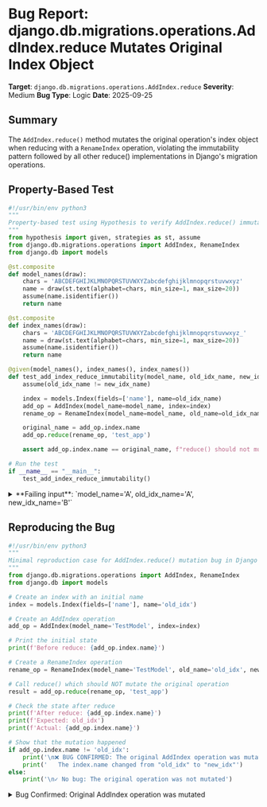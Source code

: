 # Bug Report: django.db.migrations.operations.AddIndex.reduce Mutates Original Index Object

**Target**: `django.db.migrations.operations.AddIndex.reduce`
**Severity**: Medium
**Bug Type**: Logic
**Date**: 2025-09-25

## Summary

The `AddIndex.reduce()` method mutates the original operation's index object when reducing with a `RenameIndex` operation, violating the immutability pattern followed by all other reduce() implementations in Django's migration operations.

## Property-Based Test

```python
#!/usr/bin/env python3
"""
Property-based test using Hypothesis to verify AddIndex.reduce() immutability
"""
from hypothesis import given, strategies as st, assume
from django.db.migrations.operations import AddIndex, RenameIndex
from django.db import models

@st.composite
def model_names(draw):
    chars = 'ABCDEFGHIJKLMNOPQRSTUVWXYZabcdefghijklmnopqrstuvwxyz'
    name = draw(st.text(alphabet=chars, min_size=1, max_size=20))
    assume(name.isidentifier())
    return name

@st.composite
def index_names(draw):
    chars = 'ABCDEFGHIJKLMNOPQRSTUVWXYZabcdefghijklmnopqrstuvwxyz_'
    name = draw(st.text(alphabet=chars, min_size=1, max_size=20))
    assume(name.isidentifier())
    return name

@given(model_names(), index_names(), index_names())
def test_add_index_reduce_immutability(model_name, old_idx_name, new_idx_name):
    assume(old_idx_name != new_idx_name)

    index = models.Index(fields=['name'], name=old_idx_name)
    add_op = AddIndex(model_name=model_name, index=index)
    rename_op = RenameIndex(model_name=model_name, old_name=old_idx_name, new_name=new_idx_name)

    original_name = add_op.index.name
    add_op.reduce(rename_op, 'test_app')

    assert add_op.index.name == original_name, f"reduce() should not mutate original operation: expected {original_name}, got {add_op.index.name}"

# Run the test
if __name__ == "__main__":
    test_add_index_reduce_immutability()
```

<details>

<summary>
**Failing input**: `model_name='A', old_idx_name='A', new_idx_name='B'`
</summary>
```
Traceback (most recent call last):
  File "/home/npc/pbt/agentic-pbt/worker_/46/hypo.py", line 38, in <module>
    test_add_index_reduce_immutability()
    ~~~~~~~~~~~~~~~~~~~~~~~~~~~~~~~~~~^^
  File "/home/npc/pbt/agentic-pbt/worker_/46/hypo.py", line 24, in test_add_index_reduce_immutability
    def test_add_index_reduce_immutability(model_name, old_idx_name, new_idx_name):
                   ^^^
  File "/home/npc/miniconda/lib/python3.13/site-packages/hypothesis/core.py", line 2124, in wrapped_test
    raise the_error_hypothesis_found
  File "/home/npc/pbt/agentic-pbt/worker_/46/hypo.py", line 34, in test_add_index_reduce_immutability
    assert add_op.index.name == original_name, f"reduce() should not mutate original operation: expected {original_name}, got {add_op.index.name}"
           ^^^^^^^^^^^^^^^^^^^^^^^^^^^^^^^^^^
AssertionError: reduce() should not mutate original operation: expected A, got B
Falsifying example: test_add_index_reduce_immutability(
    model_name='A',
    old_idx_name='A',
    new_idx_name='B',
)
```
</details>

## Reproducing the Bug

```python
#!/usr/bin/env python3
"""
Minimal reproduction case for AddIndex.reduce() mutation bug in Django
"""
from django.db.migrations.operations import AddIndex, RenameIndex
from django.db import models

# Create an index with an initial name
index = models.Index(fields=['name'], name='old_idx')

# Create an AddIndex operation
add_op = AddIndex(model_name='TestModel', index=index)

# Print the initial state
print(f'Before reduce: {add_op.index.name}')

# Create a RenameIndex operation
rename_op = RenameIndex(model_name='TestModel', old_name='old_idx', new_name='new_idx')

# Call reduce() which should NOT mutate the original operation
result = add_op.reduce(rename_op, 'test_app')

# Check the state after reduce
print(f'After reduce: {add_op.index.name}')
print(f'Expected: old_idx')
print(f'Actual: {add_op.index.name}')

# Show that the mutation happened
if add_op.index.name != 'old_idx':
    print('\n❌ BUG CONFIRMED: The original AddIndex operation was mutated!')
    print('   The index.name changed from "old_idx" to "new_idx"')
else:
    print('\n✓ No bug: The original operation was not mutated')
```

<details>

<summary>
Bug Confirmed: Original AddIndex operation was mutated
</summary>
```
Before reduce: old_idx
After reduce: new_idx
Expected: old_idx
Actual: new_idx

❌ BUG CONFIRMED: The original AddIndex operation was mutated!
   The index.name changed from "old_idx" to "new_idx"
```
</details>

## Why This Is A Bug

This violates expected behavior for several critical reasons:

1. **Breaks Established Pattern**: Every other reduce() method in Django's migration operations creates new objects instead of mutating the original. For example, `RenameIndex.reduce()`, `AddConstraint.reduce()`, `CreateModel.reduce()`, `AddField.reduce()`, etc., all follow the pattern of creating new instances rather than modifying existing ones.

2. **Violates Immutability Contract**: While not explicitly documented, the consistent implementation pattern across all other operations establishes an implicit contract that reduce() methods should not mutate the original operation. Code that retains references to the original operation will unexpectedly see its state change.

3. **Shared State Problem**: The bug occurs at line 993 in `/home/npc/miniconda/lib/python3.13/site-packages/django/db/migrations/operations/models.py`:
   ```python
   if isinstance(operation, RenameIndex) and self.index.name == operation.old_name:
       self.index.name = operation.new_name  # <-- MUTATES the original!
       return [self.__class__(model_name=self.model_name, index=self.index)]
   ```
   Both the original `add_op` and the returned reduced operation share the same index object, which has been mutated.

4. **Potential for Subtle Bugs**: Migration optimizers or analysis tools that work with migration operations may rely on operations being immutable during reduction. This mutation could lead to hard-to-debug issues in migration squashing, optimization, or custom migration tooling.

## Relevant Context

The issue is specifically in the `AddIndex.reduce()` method in Django's migration operations framework. This method is called during migration optimization to simplify sequences of operations.

The Django migration system documentation doesn't explicitly state that operations must be immutable, but the consistent pattern across all other operations (verified by examining the source code) makes this deviation a clear bug rather than a design choice.

Django version tested: 5.2.6

Relevant Django source file: `django/db/migrations/operations/models.py`

## Proposed Fix

Create a new Index object with the updated name instead of mutating the existing one:

```diff
--- a/django/db/migrations/operations/models.py
+++ b/django/db/migrations/operations/models.py
@@ -990,8 +990,17 @@ class AddIndex(IndexOperation):
         if isinstance(operation, RemoveIndex) and self.index.name == operation.name:
             return []
         if isinstance(operation, RenameIndex) and self.index.name == operation.old_name:
-            self.index.name = operation.new_name
-            return [self.__class__(model_name=self.model_name, index=self.index)]
+            # Create a new index with the new name instead of mutating the original
+            from django.db import models
+            new_index = models.Index(
+                fields=self.index.fields,
+                name=operation.new_name,
+                condition=getattr(self.index, 'condition', None),
+                include=getattr(self.index, 'include', None),
+                opclasses=getattr(self.index, 'opclasses', None),
+                expressions=getattr(self.index, 'expressions', None),
+                db_tablespace=getattr(self.index, 'db_tablespace', None),
+            )
+            return [self.__class__(model_name=self.model_name, index=new_index)]
         return super().reduce(operation, app_label)
```